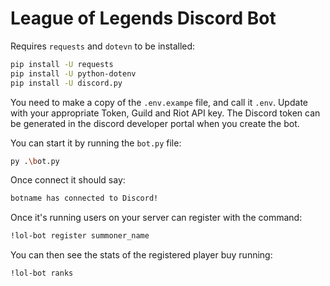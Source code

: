 # League of Legends Discord Bot

Requires `requests` and `dotevn` to be installed:
```bash
pip install -U requests
pip install -U python-dotenv
pip install -U discord.py
```

You need to make a copy of the `.env.exampe` file, and call it `.env`.
Update with your appropriate Token, Guild and Riot API key.
The Discord token can be generated in the discord developer portal when you create the bot.

You can start it by running the `bot.py` file:
```bash
py .\bot.py
```

Once connect it should say:
```bash
botname has connected to Discord!
```

Once it's running users on your server can register with the command:
```bash
!lol-bot register summoner_name
```

You can then see the stats of the registered player buy running:
```bash
!lol-bot ranks
```